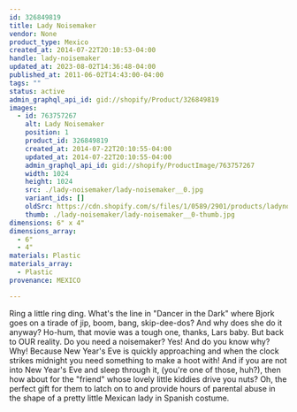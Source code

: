 ```yaml
---
id: 326849819
title: Lady Noisemaker
vendor: None
product_type: Mexico
created_at: 2014-07-22T20:10:53-04:00
handle: lady-noisemaker
updated_at: 2023-08-02T14:36:48-04:00
published_at: 2011-06-02T14:43:00-04:00
tags: ""
status: active
admin_graphql_api_id: gid://shopify/Product/326849819
images:
  - id: 763757267
    alt: Lady Noisemaker
    position: 1
    product_id: 326849819
    created_at: 2014-07-22T20:10:55-04:00
    updated_at: 2014-07-22T20:10:55-04:00
    admin_graphql_api_id: gid://shopify/ProductImage/763757267
    width: 1024
    height: 1024
    src: ./lady-noisemaker/lady-noisemaker__0.jpg
    variant_ids: []
    oldSrc: https://cdn.shopify.com/s/files/1/0589/2901/products/ladynoise.tif.jpeg?v=1406074255
    thumb: ./lady-noisemaker/lady-noisemaker__0-thumb.jpg
dimensions: 6" x 4"
dimensions_array:
  - 6"
  - 4"
materials: Plastic
materials_array:
  - Plastic
provenance: MEXICO

---
```


Ring a little ring ding. What's the line in "Dancer in the Dark" where Bjork goes on a tirade of jip, boom, bang, skip-dee-dos? And why does she do it anyway? Ho-hum, that movie was a tough one, thanks, Lars baby. But back to OUR reality. Do you need a noisemaker? Yes! And do you know why? Why! Because New Year's Eve is quickly approaching and when the clock strikes midnight you need something to make a hoot with! And if you are not into New Year's Eve and sleep through it, (you're one of those, huh?), then how about for the "friend" whose lovely little kiddies drive you nuts? Oh, the perfect gift for them to latch on to and provide hours of parental abuse in the shape of a pretty little Mexican lady in Spanish costume.